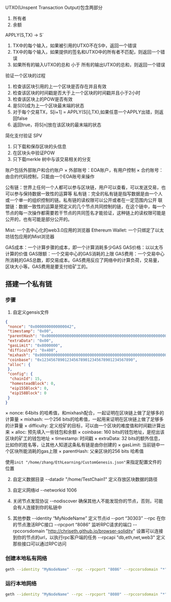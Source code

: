UTXO(Unspent Transaction Output)包含两部分
1. 所有者
2. 余额

APPLY(S,TX) -> S`
1. TX中的每个输入，如果被引用的UTXO不在S中，返回一个错误
2. TX中的每个输入，如果提供的签名和UTXO中的所有者不匹配，则返回一个错误
3. 如果所有的输入UTXO的总和 小于 所有的输出UTXO的总和，则返回一个错误

验证一个区块的过程
1. 检查该区块引用的上一个区块是否存在并且有效
2. 检查该区块的时间戳是否大于上一个区块的时间戳并且小于2小时
3. 检查该区块上的POW是否有效
4. 是S[0]成为上一个区块最末端的状态
5. 对于每个交易TX，S[i+1] = APPLY(S[i],TX),如果任意一个APPLY出错，则返回false
6. 返回true，将S[n]放在该区块的最末端的状态

简化支付验证 SPV
1. 只下载和保存区块的头信息
2. 在区块头中验证POW
3. 只下载merkle 树中与该交易相关的分支

账户包括外部账户和合约账户
× 外部账号：EOA账户，有用户控制
× 合约账号：由合约代码控制，只能由一个EOA账号来操作

公有链：世界上任何一个人都可以参与区块链，用户可以查看，可以发送交易，也可以参与保持数据一致性的运算等
私有链：完全的私有链是指写数据是由一个人或一个单一的组织控制的链。私有链的读权限可以公开或者在一定范围内公开
联盟链：数据一致性的运算是预定义的几个节点共同控制的链，在这个链中，每一个节点的每一次操作都需要若干节点的共同签名才能验证，这种链上的读权限可能是公开的，也有可能是部分公开的。

Mist: 一个去中心化的web3.0应用的浏览器
Ethereum Wallet: 一个只绑定了以太坊钱包应用的Mist浏览器

GAS成本：一个计算步骤的成本，即一个计算消耗多少GAS
GAS价格：以以太币计算的价值
GAS限额：一个交易中心的GAS消耗的上限
GAS费用：一个交易中心所消耗的GAS总数，即交易成本。GAS费用反应了网络中的计算负荷，交易量，区块大小等。GAS费用是要支付给矿工的。

## 搭建一个私有链

### 步骤
1. 自定义gensis文件
```json
{
 "nonce": "0x0000000000000042",
 "timestamp": "0x00",
 "parentHash": "0x0000000000000000000000000000000000000000000000000000000000000000",
 "extraData": "0x00",
 "gasLimit": "0x8000000",
 "difficulty": "0x400",
 "mixhash": "0x0000000000000000000000000000000000000000000000000000000000000000",
 "coinbase": "0x1234567890123456789012345678901234567890",
 "alloc": {
 },
 "config": {
  "chainId": 15,
  "homesteadBlock": 0,
  "eip155Block": 0,
  "eip158Block": 0
 }
}
```
× nonce: 64bits 的哈希值，和mixhash配合，一起证明在区块链上做了足够多的计算量
× mixhash: 一个256 bits的哈希值，一起用来证明在区块链上做了足够多的计算量
× difficulty: 定义挖矿的目标，可以由一个区块的难度值和时间戳计算出来
× alloc: 预先填入一些钱包和余额
× coinbase: 160 bits的钱包地址，是挖出该区块的矿工的钱包地址
× timestamp: 时间戳
× extraData: 32 bits的额外信息，比如你的姓名等，让其他人知道这条私有链是由你创建的
× gasLimit: 当前链中一个区块所能消耗的gas上限
× parentHash: 父亲区块的256 bits 哈希值

使用`init "/home/zhang/EthLearning/CustomGenesis.json"`来指定配置文件的位置

2. 自定义数据目录
--datadir "/home/TestChain1" 定义存放区块数据的路径

3. 自定义网络id
--networkid 1006

4. 关闭节点发现协议
--nodiscover 确保其他人不能发现你的节点，否则，可能会有人连接到你的私链中

5. 其他参数
--identity “MyNodeName” 定义节点id
--port “30303”
--rpc 在你的节点激活RPC接口
--rpcport “8086” 监听RPC请求的端口
--rpccorsdomain "http://chriseth.github.io/browser-solidity" 设置可以连接到你的节点的url，以执行rpc客户端的任务
--rpcapi "db,eth,net,web3" 定义那些接口可以通过RPC访问

### 创建本地私有网络
```bash
geth --identity "MyNodeName" --rpc --rpcport "8086" --rpccorsdomain "*" --datadir "/home/TestChain_TrainData" --port "30303" --nodiscover --rpcapi “db,eth,net,web3” --networkid 1006 init "/home/zhang/EthLearning/CustomGenesis.json"
```

### 运行本地网络
```bash
geth --identity "MyNodeName" --rpc --rpcport "8080" --rpccorsdomain "*" --datadir "/home/TestChain_TrainData" --port "30303" --nodiscover --rpcapi "db,eth,net,web3" --networkid 1006 console
```


